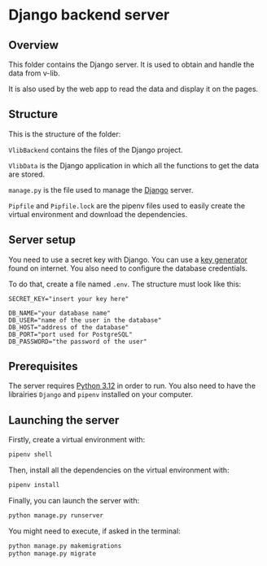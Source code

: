 # Django backend server

## Overview

This folder contains the Django server. It is used to obtain and handle the data from v-lib.

It is also used by the web app to read the data and display it on the pages. 


## Structure

This is the structure of the folder:

`VlibBackend` contains the files of the Django project.


`VlibData` is the Django application in which all the functions to get the data are stored.


`manage.py` is the file used to manage the [Django](https://www.djangoproject.com/) server.

`Pipfile` and `Pipfile.lock` are the pipenv files used to easily create the virtual environment and download the dependencies.

## Server setup

You need to use a secret key with Django. 
You can use a [key generator](https://djecrety.ir/) found on internet.
You also need to configure the database credentials.

To do that, create a file named `.env`.
The structure must look like this:

```
SECRET_KEY="insert your key here"

DB_NAME="your database name"
DB_USER="name of the user in the database"
DB_HOST="address of the database"
DB_PORT="port used for PostgreSQL"
DB_PASSWORD="the password of the user"
```


## Prerequisites

The server requires [Python 3.12](https://www.python.org/downloads/) in order to run.
You also need to have the librairies `Django` and `pipenv` installed on your computer.

## Launching the server

Firstly, create a virtual environment with:
```bash
pipenv shell
```
    
Then, install all the dependencies on the
virtual environment with:
```bash 
pipenv install
```

Finally, you can launch the server with:
```bash
python manage.py runserver
``` 

You might need to execute, if asked in the terminal:
```bash 
python manage.py makemigrations
python manage.py migrate
```
